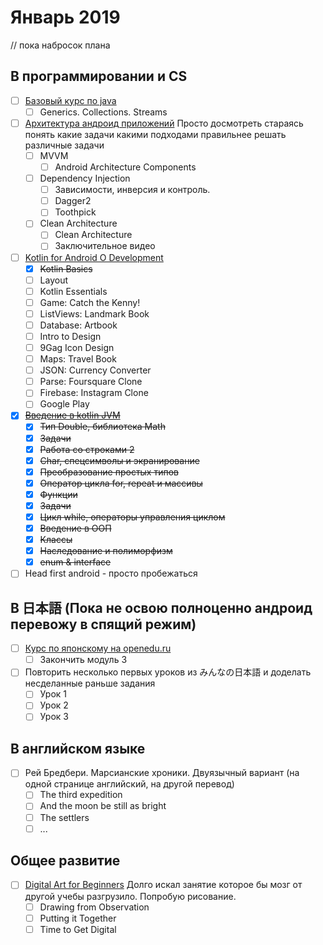 # Январь 2019 
// пока набросок плана
## В программировании и CS
- [ ] [Базовый курс по java](https://stepik.org/course/187/syllabus)
    - [ ] Generics. Collections. Streams
- [ ] [Архитектура андроид приложений](https://www.coursera.org/learn/android-app-architecture) Просто досмотреть стараясь понять какие задачи какими подходами правильнее решать различные задачи
   - [ ] MVVM
      - [ ] Android Architecture Components
    - [ ] Dependency Injection
      - [ ] Зависимости, инверсия и контроль.
      - [ ] Dagger2
      - [ ] Toothpick
    - [ ] Clean Architecture
      - [ ] Clean Architecture
      - [ ] Заключительное видео
- [ ] [Kotlin for Android O Development](https://www.udemy.com/kotlinandroid/learn/v4/overview)
  - [x] ~~Kotlin Basics~~
  - [ ] Layout
  - [ ] Kotlin Essentials
  - [ ] Game: Catch the Kenny!
  - [ ] ListViews: Landmark Book
  - [ ] Database: Artbook
  - [ ] Intro to Design
  - [ ] 9Gag Icon Design
  - [ ] Maps: Travel Book
  - [ ] JSON: Currency Converter
  - [ ] Parse: Foursquare Clone
  - [ ] Firebase: Instagram Clone
  - [ ] Google Play
- [x] ~~[Введение в kotlin JVM](https://stepik.org/course/5448/syllabus)~~
  - [x] ~~Тип Double, библиотека Math~~
  - [x] ~~Задачи~~
  - [x] ~~Работа со строками 2~~
  - [x] ~~Char, спецсимволы и экранирование~~
  - [x] ~~Преобразование простых типов~~
  - [x] ~~Оператор цикла for, repeat и массивы~~
  - [x] ~~Функции~~
  - [x] ~~Задачи~~
  - [x] ~~Цикл while, операторы управления циклом~~
  - [x] ~~Введение в ООП~~
  - [x] ~~Классы~~
  - [x] ~~Наследование и полиморфизм~~
  - [x] ~~enum & interface~~
- [ ] Head first android - просто пробежаться
## В 日本語 (Пока не освою полноценно андроид перевожу в спящий режим)
- [ ] [Курс по японскому на openedu.ru](https://courses.openedu.ru/courses/course-v1:spbu+JPLANG+fall_2018/info)
    - [ ] Закончить модуль 3 
- [ ] Повторить несколько первых уроков из みんなの日本語 и доделать несделанные раньше задания
    - [ ] Урок 1
    - [ ] Урок 2
    - [ ] Урок 3
## В английском языке
- [ ] Рей Бредбери. Марсианские хроники. Двуязычный вариант (на одной странице английский, на другой перевод)
    - [ ] The third expedition
    - [ ] And the moon be still as bright
    - [ ] The settlers
    - [ ] ...
## Общее развитие
- [ ] [Digital Art for Beginners](https://www.udemy.com/digital-art-101-from-beginner-to-pro) Долго искал занятие которое бы мозг от другой учебы разгрузило. Попробую рисование.
  - [ ] Drawing from Observation
  - [ ] Putting it Together
  - [ ] Time to Get Digital